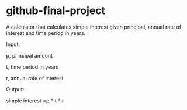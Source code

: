# github-final-project

A calculator that calculates simple interest given principal, annual rate of interest and time period in years.




Input:

   p, principal amount
   
   t, time period in years
   
   r, annual rate of interest

   
Output:

   simple interest =p * t * r
